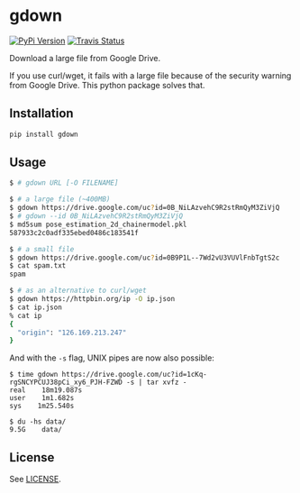 # gdown

[![PyPi Version](https://img.shields.io/pypi/v/gdown.svg)](https://pypi.python.org/pypi/gdown)
[![Travis Status](https://travis-ci.org/wkentaro/gdown.svg?branch=master)](https://travis-ci.org/wkentaro/gdown)

Download a large file from Google Drive.

If you use curl/wget, it fails with a large file because of
the security warning from Google Drive. This python package solves that.


## Installation

```bash
pip install gdown
```


## Usage

```bash
$ # gdown URL [-O FILENAME]

$ # a large file (~400MB)
$ gdown https://drive.google.com/uc?id=0B_NiLAzvehC9R2stRmQyM3ZiVjQ
$ # gdown --id 0B_NiLAzvehC9R2stRmQyM3ZiVjQ
$ md5sum pose_estimation_2d_chainermodel.pkl
587933c2c0adf335ebed0486c183541f

$ # a small file
$ gdown https://drive.google.com/uc?id=0B9P1L--7Wd2vU3VUVlFnbTgtS2c
$ cat spam.txt
spam

$ # as an alternative to curl/wget
$ gdown https://httpbin.org/ip -O ip.json
$ cat ip.json
% cat ip
{
  "origin": "126.169.213.247"
}
```

And with the `-s` flag, UNIX pipes are now also possible:

```
$ time gdown https://drive.google.com/uc?id=1cKq-rgSNCYPCUJ38pCi_xy6_PJH-FZWD -s | tar xvfz -
real    18m19.087s
user    1m1.682s
sys    1m25.540s

$ du -hs data/
9.5G    data/
```


## License

See [LICENSE](LICENSE).
